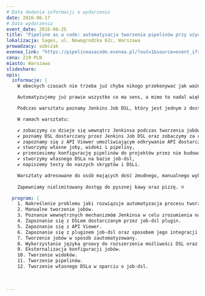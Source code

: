 ```yaml
---
# Data dodania informacji o wydarzeniu
date: 2016-06-17
# Data wydarzenia
event_date: 2016-06-25
title: "Pipeline as a code: automatyzacja tworzenia pipelinów przy użyciu Jenkins Job DSL"
lokalizacja: Sages, ul. Nowogrodzka 62c, Warszawa
prowadzacy: sobczak
evenea_link: "https://pipelineasacode.evenea.pl/?out=1&source=event_iframe"
cena: 219 PLN
miasto: Warszawa
slideshare:
opis:
  informacje: |
    W obecnych czasach nie trzeba już chyba nikogo przekonywać jak ważna jest automatyzacja w procesie ciągłego dostarczania oprogramowania. Od dawna automatyzujemy wszelkie etapy ww. procesu, piszemy liczne testy automatyczne odpalane w ramach zautomatyzowanego procesu budowania aplikacji, którą następnie w sposób zautomatyzowany wdrażamy na środowiska, których provisioning również przebiega w sposób zautomatyzowany. Nawet nasza JIRA potrafi automatycznie utworzyć nowy branch w repozytorium kodu źródłowego w momencie gdy rozpoczynamy prace nad nowym zadaniem.

    Automatyzujemy już prawie wszystko co ma sens, a mimo to nadal większość firm tworzy pipeliny umożliwiające przeprowadzenie zautomatyzowanego procesu budowania, testowania i wdrażania oprogramowania w sposób manualy. Jest to szczególnie dziwne w czasach wszechobecnych mikrousłóg, gdzie każdy nowy mikroserwis skutkuje utworzeniem kolejnego pipelinu.

    Podczas warsztatu poznamy Jenkins Job DSL, który jest jednym z dostępnych rozwiązań dla przedstawionej powyżej sytuacji. Job DSL pozwoli nam zautomatyzować proces tworzenia zarówno pojedynczych jobów i widoków, jak i całych pielinów. Zobaczymy również jak w jeszcze większym stopniu ułatwić automatyzację procesu tworzenia pipelinów poprzez tworzenie własnych DSLi na bazie Job DSL.

    W ramach warsztatu:

    ✔ zobaczymy co dzieje się wewnątrz Jenkinsa podczas tworzenia jobów, 
    ✔ poznamy DSL dostarczany przez Jenkins Job DSL oraz zobaczymy za co odpowiada sam plugin, 
    ✔ zapoznamy się z API Viewer umożliwiającym odkrywanie API dostarczanego DSLa, 
    ✔ stworzymy własne joby, widoki i pipeliny, 
    ✔ przeniesiemy konfigurację pipelinów do projektów przez nie budowanych, tak aby konfiguracja specyficna dla poszególnych projektów była odseparowana od kodu generującego joby i pipeliny, 
    ✔ stworzymy własnego DSLa na bazie job-dsl, 
    ✔ napiszemy testy do naszych skryptów i DSLi.

    Warsztaty adresowane do osób mających dość żmudnego, manualnego wyklikiwania kolejnych jobów i pipelinów w Jenkinsie. Wskazana podstawowa znajomość Jenkinsa oraz języka wysokiego poziomu (np. Java, Groovy, Python).
    
    Zapewniamy nielimitowany dostęp do pysznej kawy oraz pizzę. ☺

  program: |
    1. Nakreślenie problemu jaki rozwiązuje automatyzacja procesu tworzenia jobów i pipelinów.
    2. Manualne tworzenie jobów.
    3. Poznanie wewnętrznych mechanizmóœ Jenkinsa w celu zrozumienia na czym polegać będzie automatyzacja ww. procesu.
    4. Zapoznanie się z DSLem dostarczanym przez job-dsl plugin.
    5. Zapoznanie się z API Viewer.
    6. Zapoznanie się z pluginem job-dsl oraz sposobem jego integracji z Jenkinsem.
    7. Tworzenie jobów w sposób zautomatyzowany.
    8. Wykorzystanie języka groovy do rozszerzenia możliwości DSL oraz samego Jenkinsa.
    9. Eksternalizacja konfiguracji jobów.
    10. Tworzenie widoków.
    11. Tworzenie pipelinów.
    12. Tworzenie własnego DSLa w oparciu o job-dsl.
    
    
    
---
```

